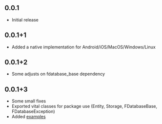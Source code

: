 ## 0.0.1

* Initial release

## 0.0.1+1

* Added a native implementation for Android/iOS/MacOS/Windows/Linux

## 0.0.1+2

* Some adjusts on fdatabase_base dependency

## 0.0.1+3

* Some small fixes
* Exported vital classes for package use (Entity, Storage, FDatabaseBase, FDatabaseException)
* Added [examples](https://pub.dev/packages/fdatabase/example)
